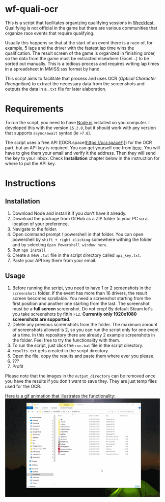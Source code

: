 # wf-quali-ocr

This is a script that facilitates organizing qualifying sessions in [Wreckfest](https://order.wreckfestgame.com/). Qualifying is not official in the game but there are various communities that organize race events that require qualifying.

Usually this happens so that at the start of an event there is a race of, for example, 5 laps and the driver with the fastest lap time wins the qualification. The result screen of the game is organized in finishing order, so the data from the game must be extracted elsewhere (Excel...) to be sorted out manually. This is a tedious process and requires writing lap times in a spreadsheet in MM:SS:sss format by hand.

This script aims to facilitate that process and uses OCR (_Optical Character Recognition_) to extract the necessary data from the screenshots and outputs the data in a `.txt` file for later elaboration.

# Requirements

To run the script, you need to have [Node.js](https://nodejs.org/en/) installed on you computer. I developed this with the version `15.3.0`, but it should work with any version that supports `async/await` syntax (ie `>7.6`).

The script uses a free API ([OCR.space(https://ocr.space/)]) for the OCR part, but an API key is required. You can get yourself one from [here](https://ocr.space/OCRAPI). You will have to give them your email and verify it the address. Then they will send the key to your inbox. Check **Installation** chapter below in the instruction for where to put the API key.

# Instructions

## Installation

1. Download Node and install it if you don't have it already.
2. Download the package from GitHub as a ZIP folder to your PC so a location of your preference.
3. Navigate to the folder.
4. Open command prompt / powershell in that folder. You can open powershell by `shift + right clicking` somewhere withing the folder and by selecting `Open Powershell window here`.
5. Run `npm install`
6. Create a new `.txt` file in the script directory called `api_key.txt`.
7. Paste your API key there from your email.

## Usage

1. Before running the script, you need to have 1 or 2 screenshots in the `screenshots` folder. If the event has more than 16 drivers, the result screen becomes scrollable. You need a screenshot starting from the first position and another one starting from the last. The screenshot must be a **full screen** screenshot. Do not crop! By default Steam let's you take screenshots by fittin `F12`. **Currently only 1920x1080 screenshots are supported**.
2. Delete any previous screenshots from the folder. The maximum amount of screenshots allowed is 2, so you can run the script only for one event at a time. In this repository there are already 2 example screenshots in the folder. Feel free to try the functionality with them.
3. To run the script, just click the `run.bat` file in the script directory.
4. `results.txt` gets created in the script directory.
5. Open the file, copy the results and paste them where ever you please.
6. ???
7. Profit

Please note that the images in the `output_directory` can be removed once you have the results if you don't want to save they. They are just temp files used for the OCR.

Here is a gif animation that illustrates the functionality:
![Script functionality demonstration animation](./__docs__/wf-quali-ocr-guide.gif)
